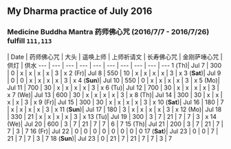 ## My Dharma practice of July 2016 
### Medicine Buddha Mantra 药师佛心咒 (2016/7/7 - 2016/7/26) fulfill `111,113`


 | Date  | 药师佛心咒  | 大头 | 遥唤上师 | 上师祈请文 | 长寿佛心咒 | 金刚萨埵心咒 | 供灯 | 供水
--- | ---  | --- | --- | --- | --- | --- | --- | --- | ---
1 (Th)| Jul 7  | 300  | 0 | x | x | x | x | 3 | x
2 (Fr)| Jul 8  | 550  | 10 | x | x | x | x | 3 | x
3 (__Sat__)| Jul 9 | 0  | 0 | x | x | x | x | 3 | x
4 (__Sun__)| Jul 10 | 550   | 0 | x | x | x | x | 3 | x
5 (Mo)| Jul 11 |  700  | 30 | x | x | x | x | 3 | x
6 (Tu)| Jul 12 |  700  | 30 | x | x | x | x | 3 | x
7 (We)| Jul 13 |  600  | 30 | x | x | x | x | 3 | x
8 (Th)| Jul 14 |  300  | 30 | x | x | x | x | 3 | x
9 (Fr)| Jul 15 |   300 | 30 | x | x | x | x | 3 | x
10 (__Sat__)| Jul 16 |  180  | 7 | x | x | x | x | 3 | x
11 (__Sun__)| Jul 17 |  180 | 3 | x | x | x | x | 3 | x
12 (Mo)| Jul 18 |  330 | 21 | x | x | x | x | 3 | x
13 (Tu)| Jul 19 |  300 | 3 | 7 | 21 | 7 | 7 | 3 | x
14 (We)| Jul 20 |  600 | 3 | 7 | 21 | 7 | 7 | 6 | 7
15 (Th)| Jul 21 |  200 | 3 | 7 | 21 | 7 | 7 | 3 | 7
16 (Fr)| Jul 22 |  0 | 0 | 0 | 0 | 0 | 0 | 0 | 0
17 (__Sat__)| Jul 23 |  0 | 0 | 7 | 21 | 7 | 7 | 3 | 7
18 (__Sun__)| Jul 23 |  0 | 21 | 7 | 21 | 7 | 7 | 3 | 7



    

